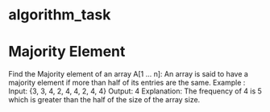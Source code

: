 # algorithm_task


#                                 Majority Element
Find the Majority element of an array A[1 ... n]: An array is said to have a majority 
element if more than half of its entries are the same.
  Example :
  Input: {3, 3, 4, 2, 4, 4, 2, 4, 4}
  Output: 4
  Explanation: The frequency of 4 is 5 which is greater than the half of the size 
of the array size.
